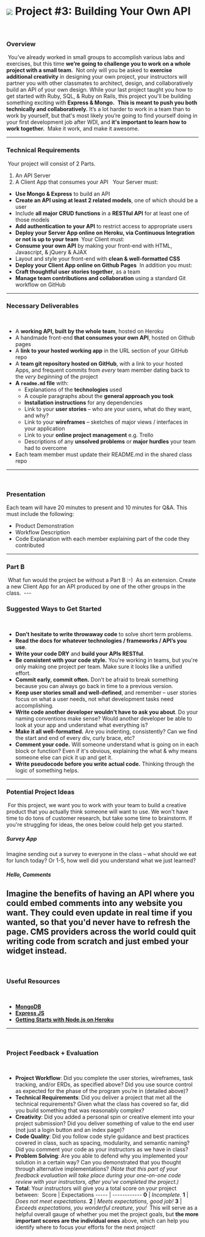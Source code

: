 # ![](https://ga-dash.s3.amazonaws.com/production/assets/logo-9f88ae6c9c3871690e33280fcf557f33.png) Project #3: Building Your Own API
​
### Overview
​
You’ve already worked in small groups to accomplish various labs and exercises, but this time **we’re going to challenge you to work on a whole project with a small team.**
​
Not only will you be asked to **exercise additional creativity** in designing your own project, your instructors will partner you with other classmates to architect, design, and collaboratively build an API of your own design.
​
While your last project taught you how to get started with Ruby, SQL, & Ruby on Rails, this project you'll be building something exciting with **Express & Mongo.**
​
**This is meant to push you both technically and collaboratively.** It’s a lot harder to work in a team than to work by yourself, but that's most likely you’re going to find yourself doing in your first development job after WDI, and **it's important to learn how to work together.**
​
Make it work, and make it awesome.

---

### Technical Requirements
​
Your project will consist of 2 Parts.
1. An API Server
2. A Client App that consumes your API
​
​
Your Server must:
​
* **Use Mongo & Express** to build an API
* **Create an API using at least 2 related models**, one of which should be a user
* Include **all major CRUD functions** in a **RESTful API** for at least one of those models
* **Add authentication to your API** to restrict access to appropriate users
* **Deploy your Server App online on Heroku, via Continuous Integration or not is up to your team**
​
Your Client must:
​
* **Consume your own API** by making your front-end with HTML, Javascript, & jQuery & AJAX
* Layout and style your front-end with **clean & well-formatted CSS**
* **Deploy your Client App online on Github Pages**
​
In addition you must:
* **Craft thoughtful user stories together**, as a team
* **Manage team contributions and collaboration** using a standard Git workflow on GitHub

---

### Necessary Deliverables
​
* A **working API, built by the whole team**, hosted on Heroku
* A handmade front-end **that consumes your own API**, hosted on Github pages
* A **link to your hosted working app** in the URL section of your GitHub repo
* A **team git repository hosted on GitHub**, with a link to your hosted Apps, and frequent commits from _every_ team member dating back to the _very beginning_ of the project
* **A ``readme.md`` file** with:
    * Explanations of the **technologies** used
    * A couple paragraphs about the **general approach you took**
    * **Installation instructions** for any dependencies
    * Link to your **user stories** – who are your users, what do they want, and why?
    * Link to your **wireframes** – sketches of major views / interfaces in your application
    * Link to your **online project management** e.g. Trello
    * Descriptions of any **unsolved problems** or **major hurdles** your team had to overcome
* Each team member must update their README.md in the shared class repo
​

---
​
### Presentation
Each team will have 20 minutes to present and 10 minutes for Q&A. This must include the following:
​
* Product Demonstration
* Workflow Description
* Code Explanation with each member explaining part of the code they contributed
​
---

### Part B
​
What fun would the project be without a Part B :-)
​
As an extension. Create a new Client App for an API produced by one of the other groups in the class.
​
---​

### Suggested Ways to Get Started
​
* **Don’t hesitate to write throwaway code** to solve short term problems.
* **Read the docs for whatever technologies / frameworks / API’s you use**.
* **Write your code DRY** and **build your APIs RESTful**.
* **Be consistent with your code style.** You're working in teams, but you're only making one project per team. Make sure it looks like a unified effort.
* **Commit early, commit often.** Don’t be afraid to break something because you can always go back in time to a previous version.
* **Keep user stories small and well-defined**, and remember – user stories focus on what a user needs, not what development tasks need accomplishing.
* **Write code another developer wouldn't have to ask you about**. Do your naming conventions make sense? Would another developer be able to look at your app and understand what everything is?
* **Make it all well-formatted.** Are you indenting, consistently? Can we find the start and end of every div, curly brace, etc?
* **Comment your code.** Will someone understand what is going on in each block or function? Even if it's obvious, explaining the what & why means someone else can pick it up and get it.
* **Write pseudocode before you write actual code.** Thinking through the logic of something helps.
​
---

### Potential Project Ideas
​
For this project, we want you to work with your team to build a creative product that you actually think someone will want to use. We won't have time to do tons of customer research, but take some time to brainstorm. If you're struggling for ideas, the ones below could help get you started.
​
##### Survey App
Imagine sending out a survey to everyone in the class – what should we eat for lunch today? Or 1-5, how well did you understand what we just learned?
​
##### Hello, Comments
Imagine the benefits of having an API where you could embed comments into any website you want. They could even update in real time if you wanted, so that you'd never have to refresh the page. CMS providers across the world could quit writing code from scratch and just embed your widget instead.
​
---
​
### Useful Resources
​
* **[MongoDB](https://www.mongodb.org/)**
* **[Express JS](http://expressjs.com/)**
* **[Getting Starts with Node.js on Heroku](https://devcenter.heroku.com/articles/getting-started-with-nodejs)**
​
---
​
### Project Feedback + Evaluation
​
* __Project Workflow__: Did you complete the user stories, wireframes, task tracking, and/or ERDs, as specified above? Did you use source control as expected for the phase of the program you’re in (detailed above)?
​
* __Technical Requirements__: Did you deliver a project that met all the technical requirements? Given what the class has covered so far, did you build something that was reasonably complex?
​
* __Creativity__: Did you added a personal spin or creative element into your project submission? Did you deliver something of value to the end user (not just a login button and an index page)?
​
* __Code Quality__: Did you follow code style guidance and best practices covered in class, such as spacing, modularity, and semantic naming? Did you comment your code as your instructors as we have in class?
​
* __Problem Solving__: Are you able to defend why you implemented your solution in a certain way? Can you demonstrated that you thought through alternative implementations? _(Note that this part of your feedback evaluation will take place during your one-on-one code review with your instructors, after you've completed the project.)_
​
* __Total__: Your instructors will give you a total score on your project between:
​
    Score | Expectations
    ----- | ------------
    **0** | _Incomplete._
    **1** | _Does not meet expectations._
    **2** | _Meets expectations, good job!_
    **3** | _Exceeds expectations, you wonderful creature, you!_
​
 This will serve as a helpful overall gauge of whether you met the project goals, but __the more important scores are the individual ones__ above, which can help you identify where to focus your efforts for the next project!
